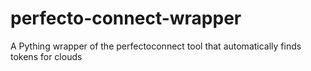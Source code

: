 # perfecto-connect-wrapper
A Pything wrapper of the perfectoconnect tool that automatically finds tokens for clouds
